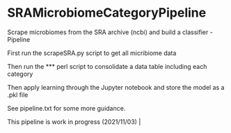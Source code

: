 # SRAMicrobiomeCategoryPipeline
Scrape microbiomes from the SRA archive (ncbi) and build a classifier - Pipeline


First run the scrapeSRA.py script to get all micribiome data

Then run the *** perl script to consolidate a data table including each category

Then apply learning through the Jupyter notebook and store the model as a .pkl file

See pipeline.txt for some more guidance.

This pipeline is work in progress (2021/11/03)
|
